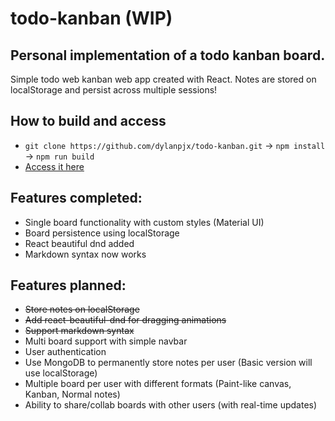 # todo-kanban (WIP)

## Personal implementation of a todo kanban board.

Simple todo web kanban web app created with React. Notes are stored on localStorage and persist across multiple sessions!

## How to build and access
- `git clone https://github.com/dylanpjx/todo-kanban.git` -> `npm install` -> `npm run build`
- [Access it here](https://dylanpjx.github.io/todo-kanban/)

## Features completed:
- Single board functionality with custom styles (Material UI)
- Board persistence using localStorage
- React beautiful dnd added
- Markdown syntax now works

## Features planned:
- ~~Store notes on localStorage~~
- ~~Add react-beautiful-dnd for dragging animations~~
- ~~Support markdown syntax~~
- Multi board support with simple navbar
- User authentication
- Use MongoDB to permanently store notes per user (Basic version will use localStorage)
- Multiple board per user with different formats (Paint-like canvas, Kanban, Normal notes)
- Ability to share/collab boards with other users (with real-time updates)
